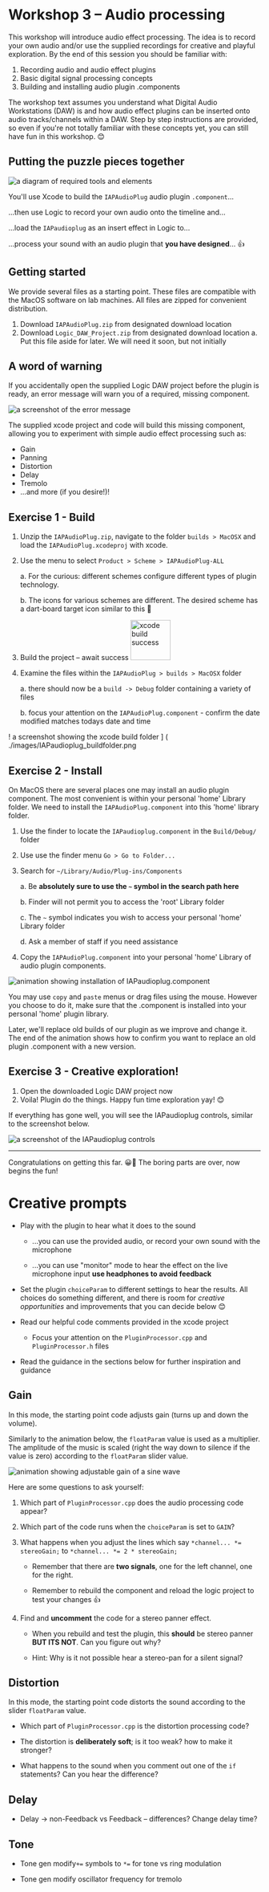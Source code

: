 # Workshop 3 – Audio processing

This workshop will introduce audio effect processing. The idea is to record your own audio and/or use the supplied recordings for creative and playful exploration. By the end of this session you should be familiar with: 

1.	Recording audio and audio effect plugins
2.	Basic digital signal processing concepts
3.	Building and installing audio plugin .components

The workshop text assumes you understand what Digital Audio Workstations (DAW) is and how audio effect plugins can be inserted onto audio tracks/channels within a DAW. Step by step instructions are provided, so even if you're not totally familiar with these concepts yet, you can still have fun in this workshop. 😊

## Putting the puzzle pieces together

![a diagram of required tools and elements](./images/IAPaudioplug_elements.png) 

You'll use Xcode to build the `IAPAudioPlug` audio plugin `.component`...

...then use Logic to record your own audio onto the timeline and...

...load the `IAPaudioplug` as an insert effect in Logic to...

...process your sound with an audio plugin that **you have designed**... 👍

## Getting started

We provide several files as a starting point. These files are compatible with the MacOS software on lab machines. All files are zipped for convenient distribution.

1. Download `IAPAudioPlug.zip` from designated download location 
2. Download `Logic_DAW_Project.zip` from designated download location
   a. Put this file aside for later. We will need it soon, but not initially

## A word of warning

If you accidentally open the supplied Logic DAW project before the plugin is ready, an error message will warn you of a required, missing component.

![a screenshot of the error message](./images/IAPaudioplug_missing.png) 

The supplied xcode project and code will build this missing component, allowing you to experiment with simple audio effect processing such as:
* Gain
* Panning
* Distortion
* Delay
* Tremolo
* ...and more (if you desire!)!

## Exercise 1 - Build

1. Unzip the `IAPAudioPlug.zip`, navigate to the folder `builds > MacOSX` and load the `IAPAudioPlug.xcodeproj` with xcode.
2. Use the menu to select `Product > Scheme > IAPAudioPlug-ALL`

   a. For the curious: different schemes configure different types of plugin technology.

   b. The icons for various schemes are different. The desired scheme has a dart-board target icon similar to this 🎯
   
3. Build the project – await success  <img height="80px" src="./images/xcodeBuildSucceded.png" alt="xcode build success"></img>

4. Examine the files within the `IAPAudioPlug > builds > MacOSX` folder

   a. there should now be a `build -> Debug` folder containing a variety of files

   b. focus your attention on the `IAPAudioPlug.component` - confirm the date modified matches todays date and time

! a screenshot showing the xcode build folder ] ( ./images/IAPaudioplug_buildfolder.png

## Exercise 2 - Install

On MacOS there are several places one may install an audio plugin component. The most convenient is within your personal 'home' Library folder.
We need to install the `IAPAudioPlug.component` into this 'home' library folder.

1. Use the finder to locate the `IAPaudioplug.component` in the `Build/Debug/` folder
2. Use use the finder menu `Go > Go to Folder...`
3. Search for `~/Library/Audio/Plug-ins/Components`

   a. Be **absolutely sure to use the `~` symbol in the search path here**

   b. Finder will not permit you to access the 
   'root' Library folder

   c. The `~` symbol indicates you wish to access your personal 'home' Library folder

   d. Ask a member of staff if you need assistance

4. Copy the `IAPAudioPlug.component` into your personal 'home' Library of audio plugin components.

![animation showing installation of IAPaudioplug.component](./images/IAPaudioplug_install.gif)

You may use `copy` and `paste` menus or drag files using the mouse. However you choose to do it, make sure that the .component is installed into your personal 'home' plugin library.

Later, we'll replace old builds of our plugin as we improve and change it. The end of the animation shows how to confirm you want to replace an old plugin .component with a new version.

## Exercise 3 - Creative exploration!

1. Open the downloaded Logic DAW project now
2. Voila! Plugin do the things. Happy fun time exploration yay! 😊

If everything has gone well, you will see the IAPaudioplug controls, similar to the screenshot below.

![a screenshot of the IAPaudioplug controls](./images/IAPaudioplug.png)

---
Congratulations on getting this far. 😀🎉 The boring parts are over, now begins the fun!

# Creative prompts

* Play with the plugin to hear what it does to the sound
   
   * ...you can use the provided audio, or record your own sound with the microphone

   * ...you can use "monitor" mode to hear the effect on the live microphone input **use headphones to avoid feedback**

* Set the plugin `choiceParam` to different settings to hear the results. All choices do something different, and there is room for *creative opportunities* and improvements that you can decide below 😊

* Read our helpful code comments provided in the xcode project

   * Focus your attention on the `PluginProcessor.cpp` and `PluginProcessor.h` files

* Read the guidance in the sections below for further inspiration and guidance

## Gain

In this mode, the starting point code adjusts gain (turns up and down the volume). 

Similarly to the animation below, the `floatParam` value is used as a multiplier. The amplitude of the music 
 is scaled (right the way down to silence if the value is zero) according to the `floatParam` slider value.

![animation showing adjustable gain of a sine wave](./images/IAPaudioplug_gain.gif)

Here are some questions to ask yourself:

1. Which part of `PluginProcessor.cpp` does the audio processing code appear?

2. Which part of the code runs when the `choiceParam` is set to `GAIN`?

3. What happens when you adjust the lines which say `*channel... *= stereoGain;` to `*channel... *= 2 * stereoGain;`

   * Remember that there are **two signals**, one for the left channel, one for the right.

   * Remember to rebuild the component and reload the logic project to test your changes 👍

4. Find and **uncomment** the code for a stereo panner effect.

   * When you rebuild and test the plugin, this **should** be stereo panner **BUT ITS NOT**. Can you figure out why? 
   
   * Hint: Why is it not possible hear a stereo-pan for a silent signal?

## Distortion

In this mode, the starting point code distorts the sound according to the slider `floatParam` value.

* Which part of `PluginProcessor.cpp` is the distortion processing code?

* The distortion is **deliberately soft**; is it too weak? how to make it stronger? 

* What happens to the sound when you comment out one of the `if` statements? Can you hear the difference?

## Delay

* Delay -> non-Feedback vs Feedback – differences? Change delay time? 

## Tone

* Tone gen modify`+=` symbols to `*=` for tone vs ring modulation

* Tone gen modify oscillator frequency for tremolo
